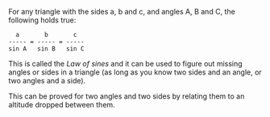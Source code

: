 For any triangle with the sides a, b and c, and angles A, B and C, the following
holds true:

      a       b       c
    ----- = ----- = -----
    sin A   sin B   sin C

This is called the *Law of sines* and it can be used to figure out missing
angles or sides in a triangle (as long as you know two sides and an angle, or
two angles and a side).

This can be proved for two angles and two sides by relating them to an altitude
dropped between them.
